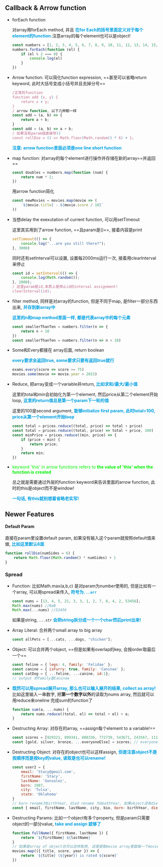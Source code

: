 ## Callback & Arrow function

+ forEach function 

  对array用forEach method, 并且 <font color = grape>**在for Each的括号里面定义对于每个element的function.**</font>注意array的每个element也可以是object!

  ```javascript
  const numbers = [1, 2, 3, 4, 5, 6, 7, 8, 9, 10, 11, 12, 13, 14, 15, 16, 17, 18, 19, 20];
  numbers.forEach(function (el) {
      if (el % 2 === 0) {
          console.log(el)
      }
  })
  ```

+ Arrow function: 可以简化function expression, ==甚至可以省略return keyword, 此时大括号变成小括号并且去掉分号==

  ```javascript
  /正常的function
  function add (x, y) {
      return x + y;
  }
  / arrow function, 以下几种都一样
  const add = (a, b) => {
      return a + b;
  }
  const add = (a, b) => a + b;
  / 如果没有param就直接写()
  const rollDie = () => Math.floor(Math.random() * 6) + 1;
  ```

  <font color = grape>**注意: arrow function里面必须是one line short function**</font>

+ map function: 对array的每个element进行操作并存储在新的array==并返回==

  ```javascript
  const doubles = numbers.map(function (num) {
      return num * 2;
  })
  ```

  用arrow function简化

  ```javascript
  const newMovies = movies.map(movie => (
      `${movie.title} - ${movie.score / 10}`
  ))
  ```

+ 当想delay the exexutation of current function, 可以用setTimeout

  这里其实用到了arrow function, ==且param是()==, 接着内容是print

  ```javascript
  setTimeout(() => {
      console.log("...are you still there?");
  }, 3000)
  ```

  同时还有setInterval可以设置, 设置每2000ms运行一次, 接着用clearInterval来停止

  ```javascript
  const id = setInterval(() => {
      console.log(Math.random());
  }, 2000);
  / 这里param是id,本质上是停止id的interval assignment!
  clearInterval(id);
  ```

+ filter method, 同样是对array的function, 但是不同于map, 是filter一部分东西出来, <font color = grape>**并存到新array中**</font> 

  <font color = grape>**这里的n和map method里面一样, 都是代表array中的每个元素**</font>

  ```javascript
  const smallerThanTen = numbers.filter(n => {
      return n < 10
  })
  const smallerThanTen = numbers.filter(n => n < 10)
  ```

+ Some和Every都接在 array后面, return boolean

  <font color = grape>**every要求全返回true, some要求只要有返回true就行**</font> 

  ```javascript
  exams.every(score => score >= 75)
  movies.some(movie => movie.year > 2015)
  ```

+ Reduce, 把array变成一个variable并return, <font color = grape>**比如求和/最大/最小值**</font> 

  这里的total和min会初始化为第一个element, 然后price从第二个element开始loop, <font color = grape>**这里的return值总是第一个param下一轮的值**</font>

  这里的100是second argument, <font color = grape>**能够initialize first param, 此时total=100, price从第一个element开始loop**</font>

  ```javascript
  const total = prices.reduce((total, price) => total + price)
  const total = prices.reduce((total, price) => total + price, 100)
  const minPrice = prices.reduce((min, price) => {
      if (price < min) {
          return price;
      }
      return min;
  })
  ```

+ <font color = gree>keyword 'this' in arrow functions refers to **the value of 'this' when the function is created**</font>

  总之就是需要通过外层的function keyword来告诉里面的arrow function, 此时的this是object而不是window!

  <font color = grape>**一句话, 有this就别想着省略老实写!**</font>



## Newer Features

#### Default Param

直接在param里设置default param, 如果没有输入这个param就按照default值来做, <font color = grape>**比如这里默认6面**</font> 

```javascript
function rollDie(numSides = 6) {
    return Math.floor(Math.random() * numSides) + 1
}
```

### Spread

+ Function: 比如Math.max(a,b,c) 是对param为number使用的, 但是比如有一个array, 可以用spread来传入, <font color = grape>**符号为`...arr`**</font> 

  ```javascript
  const nums = [13, 4, 5, 21, 3, 3, 1, 2, 7, 6, 4, 2, 53456];
  Math.max(nums) //NaN
  Math.max(...nums) //53456
  ```

  如果是string, `...str` <font color = grape>**会把string拆分成一个一个char然后print出来!**</font>

+ Array Literal: 合并两个small array to big array

  ```javascript
  const allPets = [...cats, ...dogs, "chicken"];
  ```

+ Object: 可以合并两个object, ==但是如果有overlap的key, 会按order取最后一个==

  ```javascript
  const feline = { legs: 4, family: 'Felidae' };
  const canine = { isFurry: true, family: 'Caninae' };
  const catDog = { ...feline, ...canine, id:1};
  // output 的family是Caninae
  ```

+ <font color = grape>**既然可以用spread展开array, 那么也可以输入展开的结果, collect as array!**</font> 比如这里输入一串数字, 把**第一个数字以外**的读取为nums array, 然后就可以用reduce来oneline 完成sum的function了

  ```javascript
  function sum(a, ...nums) {
      return nums.reduce((total, el) => total + el) + a;
  }
  ```

+ Destructing Array: 对存在的array, ==assign每个element to a variable!==

  ```javascript
  const scores = [929321, 899341, 888336, 772739, 543671, 243567, 111934];
  const [gold, silver, bronze, ...everyoneElse] = scores; // everyoneElse 是一个array
  ```

+ Destructing Object: 对存在的object也可以这样assign, <font color = grape>**但是注意object不是按顺序而是按key的value, 读取是也可以rename!**</font>

  ```javascript
  const user2 = {
      email: 'Stacy@gmail.com',
      firstName: 'Stacy',
      lastName: 'Gonzalez',
      born: 1987,
      city: 'Tulsa',
      state: 'Oklahoma'
  }
  // born rename为birthYear, died rename 为deathYear, 如果object没有died, 那么默认为N/A
  const { email, firstName, lastName, city, bio, born: birthYear, died: deathYear = 'N/A'  } = user; 
  ```

+ Destructing Params: 比如一个object有多个property, 但是param只需要object的一部分value, <font color = grape>**take and assign 就够了**</font>

  ```javascript
  function fullName({ firstName, lastName }) {
      return `${firstName} ${lastName}`
  }
  // 如果是array of object也可以这样取用, 这里是取movie array里面每一个movie并且return 一句话
  movies.map(({ title, score, year }) => {
      return `${title} (${year}) is rated ${score}`
  })
  ```

  























